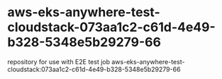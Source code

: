 # aws-eks-anywhere-test-cloudstack-073aa1c2-c61d-4e49-b328-5348e5b29279-66
repository for use with E2E test job aws-eks-anywhere-test-cloudstack:073aa1c2-c61d-4e49-b328-5348e5b29279-66
